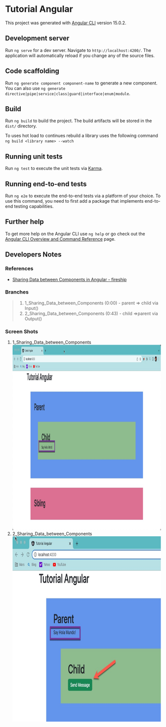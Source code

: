 # Tutorial Angular

This project was generated with [Angular CLI](https://github.com/angular/angular-cli) version 15.0.2.

## Development server

Run `ng serve` for a dev server. Navigate to `http://localhost:4200/`. The application will automatically reload if you change any of the source files.

## Code scaffolding

Run `ng generate component component-name` to generate a new component. You can also use `ng generate directive|pipe|service|class|guard|interface|enum|module`.

## Build

Run `ng build` to build the project. The build artifacts will be stored in the `dist/` directory.

To uses hot load to continues rebuild a library uses the following command `ng build <library name> --watch`
## Running unit tests

Run `ng test` to execute the unit tests via [Karma](https://karma-runner.github.io).

## Running end-to-end tests

Run `ng e2e` to execute the end-to-end tests via a platform of your choice. To use this command, you need to first add a package that implements end-to-end testing capabilities.

## Further help

To get more help on the Angular CLI use `ng help` or go check out the [Angular CLI Overview and Command Reference](https://angular.io/cli) page.

## Developers Notes

### References
* [Sharing Data between Components in Angular - fireship](https://www.youtube.com/watch?v=I317BhehZKM)

### Branches
>1. 1_Sharing_Data_between_Components (0:00) - parent => child  via Input() 
>2. 2_Sharing_Data_between_Components (0:43) - child =>parent via Output() 

### Screen Shots
1. 1_Sharing_Data_between_Components              
   <img
   src="https://github.com/johnnycowboy3033/github-resources/blob/main/tutorial-angular/1_Sharing_Data_between_Componentsv1.jpg"
   alt="1_Sharing_Data_between_Components"
   style="width:775px;height:600px;">
2. 2_Sharing_Data_between_Components                 
   <img
   src="https://github.com/johnnycowboy3033/github-resources/blob/main/tutorial-angular/2_Sharing_Data_between_Components.jpg"
   alt="2_Sharing_Data_between_Components"
   style="width:775px;height:600px;">